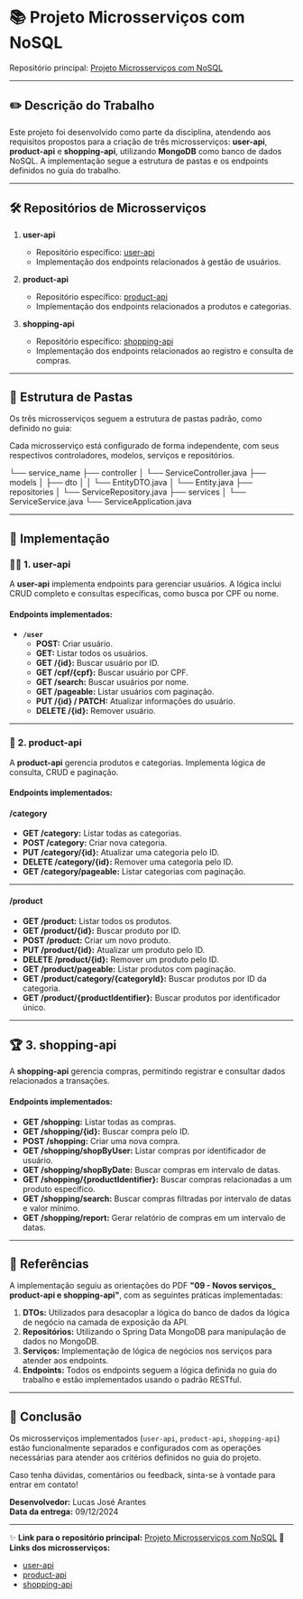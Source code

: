 # 📚 **Projeto Microsserviços com NoSQL**

Repositório principal: [Projeto Microsserviços com NoSQL](https://github.com/LucasJoseArantes/ProjetoMicrosservicesNoSQL)

---

## ✏️ **Descrição do Trabalho**

Este projeto foi desenvolvido como parte da disciplina, atendendo aos requisitos propostos para a criação de três microsserviços: **user-api**, **product-api** e **shopping-api**, utilizando **MongoDB** como banco de dados NoSQL. A implementação segue a estrutura de pastas e os endpoints definidos no guia do trabalho.

---

## 🛠️ **Repositórios de Microsserviços**

1. **user-api**  
   - Repositório específico: [user-api](https://github.com/LucasJoseArantes/ProjetoMicrosservicesNoSQL/tree/main/user-api)
   - Implementação dos endpoints relacionados à gestão de usuários.

2. **product-api**  
   - Repositório específico: [product-api](https://github.com/LucasJoseArantes/ProjetoMicrosservicesNoSQL/tree/main/product-api)
   - Implementação dos endpoints relacionados a produtos e categorias.

3. **shopping-api**  
   - Repositório específico: [shopping-api](https://github.com/LucasJoseArantes/ProjetoMicrosservicesNoSQL/tree/main/shopping-api)
   - Implementação dos endpoints relacionados ao registro e consulta de compras.

---

## 📂 **Estrutura de Pastas**

Os três microsserviços seguem a estrutura de pastas padrão, como definido no guia:

Cada microsserviço está configurado de forma independente, com seus respectivos controladores, modelos, serviços e repositórios.

 └── service_name
     ├── controller
     │   └── ServiceController.java
     ├── models
     │   ├── dto
     │   │   └── EntityDTO.java
     │   └── Entity.java
     ├── repositories
     │   └── ServiceRepository.java
     ├── services
     │   └── ServiceService.java
     └── ServiceApplication.java

---

## 🚀 **Implementação**

### 🧑‍💼 **1. user-api**

A **user-api** implementa endpoints para gerenciar usuários. A lógica inclui CRUD completo e consultas específicas, como busca por CPF ou nome.

#### **Endpoints implementados:**
- **`/user`**
  - **POST:** Criar usuário.
  - **GET:** Listar todos os usuários.
  - **GET /{id}:** Buscar usuário por ID.
  - **GET /cpf/{cpf}:** Buscar usuário por CPF.
  - **GET /search:** Buscar usuários por nome.
  - **GET /pageable:** Listar usuários com paginação.
  - **PUT /{id} / PATCH:** Atualizar informações do usuário.
  - **DELETE /{id}:** Remover usuário.

---

### 🛒 **2. product-api**

A **product-api** gerencia produtos e categorias. Implementa lógica de consulta, CRUD e paginação.

#### **Endpoints implementados:**

#### **/category**
  - **GET /category:** Listar todas as categorias.  
  - **POST /category:** Criar nova categoria.  
  - **PUT /category/{id}:** Atualizar uma categoria pelo ID.  
  - **DELETE /category/{id}:** Remover uma categoria pelo ID.  
  - **GET /category/pageable:** Listar categorias com paginação.  

---

#### **/product**
  - **GET /product:** Listar todos os produtos.  
  - **GET /product/{id}:** Buscar produto por ID.  
  - **POST /product:** Criar um novo produto.  
  - **PUT /product/{id}:** Atualizar um produto pelo ID.  
  - **DELETE /product/{id}:** Remover um produto pelo ID.  
  - **GET /product/pageable:** Listar produtos com paginação.  
  - **GET /product/category/{categoryId}:** Buscar produtos por ID da categoria.  
  - **GET /product/{productIdentifier}:** Buscar produtos por identificador único.

---

## 🏆 **3. shopping-api**

A **shopping-api** gerencia compras, permitindo registrar e consultar dados relacionados a transações.

#### **Endpoints implementados:**
- **GET /shopping:** Listar todas as compras.  
- **GET /shopping/{id}:** Buscar compra pelo ID.  
- **POST /shopping:** Criar uma nova compra.  
- **GET /shopping/shopByUser:** Listar compras por identificador de usuário.  
- **GET /shopping/shopByDate:** Buscar compras em intervalo de datas.  
- **GET /shopping/{productIdentifier}:** Buscar compras relacionadas a um produto específico.  
- **GET /shopping/search:** Buscar compras filtradas por intervalo de datas e valor mínimo.  
- **GET /shopping/report:** Gerar relatório de compras em um intervalo de datas.

---

## 📝 **Referências**

A implementação seguiu as orientações do PDF **"09 - Novos serviços_ product-api e shopping-api"**, com as seguintes práticas implementadas:

1. **DTOs:** Utilizados para desacoplar a lógica do banco de dados da lógica de negócio na camada de exposição da API.
2. **Repositórios:** Utilizando o Spring Data MongoDB para manipulação de dados no MongoDB.
3. **Serviços:** Implementação de lógica de negócios nos serviços para atender aos endpoints.
4. **Endpoints:** Todos os endpoints seguem a lógica definida no guia do trabalho e estão implementados usando o padrão RESTful.

---

## 📌 **Conclusão**

Os microsserviços implementados (`user-api`, `product-api`, `shopping-api`) estão funcionalmente separados e configurados com as operações necessárias para atender aos critérios definidos no guia do projeto.

Caso tenha dúvidas, comentários ou feedback, sinta-se à vontade para entrar em contato!

**Desenvolvedor:** Lucas José Arantes  
**Data da entrega:** 09/12/2024

--- 

✨ **Link para o repositório principal:** [Projeto Microsserviços com NoSQL](https://github.com/LucasJoseArantes/ProjetoMicrosservicesNoSQL)
🚀 **Links dos microsserviços:**  
- [user-api](https://github.com/LucasJoseArantes/ProjetoMicrosservicesNoSQL/tree/main/user_api)  
- [product-api](https://github.com/LucasJoseArantes/ProjetoMicrosservicesNoSQL/tree/main/product_api)  
- [shopping-api](https://github.com/LucasJoseArantes/ProjetoMicrosservicesNoSQL/tree/main/shopping_api)